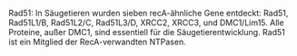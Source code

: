 Rad51: In Säugetieren wurden sieben recA-ähnliche Gene entdeckt: Rad51, Rad51L1/B, Rad51L2/C, Rad51L3/D, XRCC2, XRCC3, und DMC1/Lim15. Alle Proteine, außer DMC1, sind essentiell für die Säugetierentwicklung. Rad51 ist ein Mitglied der RecA-verwandten NTPasen.
